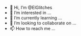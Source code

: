 - 👋 Hi, I’m @ElGlitches
- 👀 I’m interested in ...
- 🌱 I’m currently learning ...
- 💞️ I’m looking to collaborate on ...
- 📫 How to reach me ...

<!---
ElGlitches/ElGlitches is a ✨ special ✨ repository because its `README.md` (this file) appears on your GitHub profile.
You can click the Preview link to take a look at your changes.
--->
